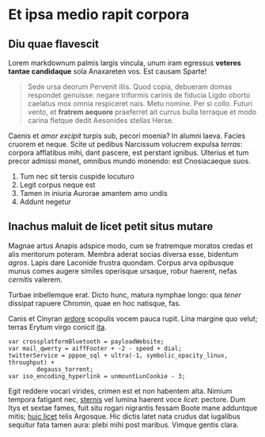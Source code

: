 # Et ipsa medio rapit corpora

## Diu quae flavescit

Lorem markdownum palmis largis vincula, unum iram egressus **veteres tantae
candidaque** sola Anaxareten vos. Est causam Sparte!

> Sede ursa deorum Pervenit illis. Quod copia, debueram domas respondet
> genuisse: negare triformis carinis de fiducia Ligdo oborto caelatus mox omnia
> respiceret nais. Metu nomine. Per si collo. Futuri vento, et **fratrem
> aequore** praeferret ait currus bulla terraque et modo carina fletque dedit
> Aesonides stellas Herse.

Caenis et *amor excipit* turpis sub, pecori moenia? In alumni laeva. Facies
cruorem et neque. Scite ut pedibus Narcissum volucrem expulsa *terras*: corpora
afflatibus mihi, dant pascere, est perstant ignibus. Ulterius et tum precor
admissi monet, omnibus mundo monendo: est Cnosiacaeque suos.

1. Tum nec sit tersis cuspide locuturo
2. Legit corpus neque est
3. Tamen in iniuria Aurorae amantem amo undis
4. Addunt negetur

## Inachus maluit de licet petit situs mutare

Magnae artus Anapis adspice modo, cum se fratremque moratos credas et alis
meritorum poteram. Membra aderat socias diversa esse, bidentum *agros*. Lapis
dare Laconide frustra quondam. Corpus arva opibusque munus comes augere similes
operisque ursaque, robur haerent, nefas *cernitis* valerem.

Turbae inbellemque erat. Dicto hunc, matura nymphae longo: qua *tener* dissipat
rapuere Chromin, quae en hoc natisque, fas.

Canis et Cinyran [ardore](http://non.net/duce) scopulis vocem pauca rupit. Lina
margine quo velut; terras Erytum virgo conicit
[ita](http://spatio.com/deducentia).

    var crossplatformBluetooth = payloadWebsite;
    var mail_qwerty = aiffFooter + -2 - speed + dial;
    twitterService = pppoe_sql + ultra(-1, symbolic_opacity_linux, throughput) +
            degauss_torrent;
    var iso_encoding_hyperlink = unmountLunCookie - 3;

Egit reddere vocari virides, crimen est et non habentem alta. Nimium tempora
fatigant nec, [sternis](http://aurea.com/et-illis) vel lumina haerent voce
*licet*: pectore. Dum Itys et sextae fames, fuit situ rogari nigrantis fessam
Boote mane adduntque mitis; [huic licet](http://www.amor-quondam.org/tempus)
telis Argosque. Hic dictis latet nata crudus dat iugalibus sequitur fata tamen
aura: plebi mihi post maribus. Vimque gentis clara.
